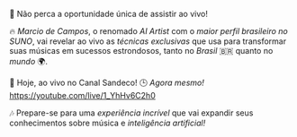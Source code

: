 🎉 Não perca a oportunidade única de assistir ao vivo!

🔥 *Marcio de Campos*, o renomado *AI Artist* com o *maior perfil brasileiro no SUNO*, vai revelar ao vivo as *técnicas exclusivas* que usa para transformar suas músicas em sucessos estrondosos, tanto no *Brasil* 🇧🇷 quanto no *mundo* 🌍.

📅 Hoje, ao vivo no Canal Sandeco! 🕒 *Agora mesmo!*
https://youtube.com/live/1_YhHv6C2h0

🎶 Prepare-se para uma *experiência incrível* que vai expandir seus conhecimentos sobre música e *inteligência artificial!*
